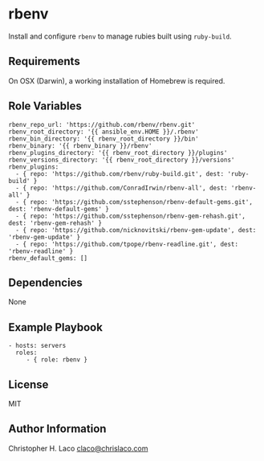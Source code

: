 rbenv
=====

Install and configure `rbenv` to manage rubies built using `ruby-build`.

Requirements
------------

On OSX (Darwin), a working installation of Homebrew is required.

Role Variables
--------------

    rbenv_repo_url: 'https://github.com/rbenv/rbenv.git'
    rbenv_root_directory: '{{ ansible_env.HOME }}/.rbenv'
    rbenv_bin_directory: '{{ rbenv_root_directory }}/bin'
    rbenv_binary: '{{ rbenv_binary }}/rbenv'
    rbenv_plugins_directory: '{{ rbenv_root_directory }}/plugins'
    rbenv_versions_directory: '{{ rbenv_root_directory }}/versions'
    rbenv_plugins:
      - { repo: 'https://github.com/rbenv/ruby-build.git', dest: 'ruby-build' }
      - { repo: 'https://github.com/ConradIrwin/rbenv-all', dest: 'rbenv-all' }
      - { repo: 'https://github.com/sstephenson/rbenv-default-gems.git', dest: 'rbenv-default-gems' }
      - { repo: 'https://github.com/sstephenson/rbenv-gem-rehash.git', dest: 'rbenv-gem-rehash' }
      - { repo: 'https://github.com/nicknovitski/rbenv-gem-update', dest: 'rbenv-gem-update' }
      - { repo: 'https://github.com/tpope/rbenv-readline.git', dest: 'rbenv-readline' }
    rbenv_default_gems: []

Dependencies
------------

None

Example Playbook
----------------

    - hosts: servers
      roles:
         - { role: rbenv }

License
-------

MIT

Author Information
------------------

Christopher H. Laco <claco@chrislaco.com>
